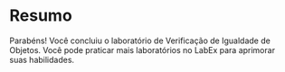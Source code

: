# Resumo

Parabéns! Você concluiu o laboratório de Verificação de Igualdade de Objetos. Você pode praticar mais laboratórios no LabEx para aprimorar suas habilidades.
